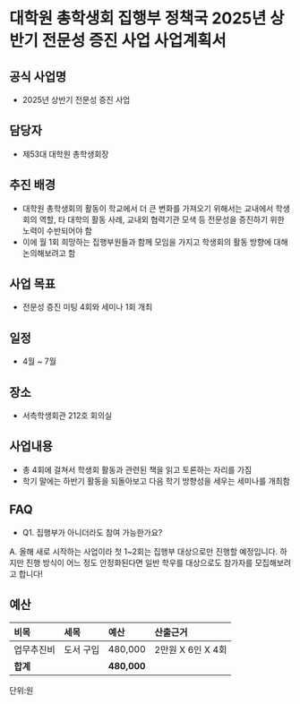 대학원 총학생회 집행부 정책국 2025년 상반기 전문성 증진 사업 사업계획서
===

## 공식 사업명
- 2025년 상반기 전문성 증진 사업

## 담당자
- 제53대 대학원 총학생회장

## 추진 배경
- 대학원 총학생회의 활동이 학교에서 더 큰 변화를 가져오기 위해서는 교내에서 학생회의 역할, 타 대학의 활동 사례, 교내외 협력기관 모색 등 전문성을 증진하기 위한 노력이 수반되어야 함
- 이에 월 1회 희망하는 집행부원들과 함께 모임을 가지고 학생회의 활동 방향에 대해 논의해보려고 함

## 사업 목표
- 전문성 증진 미팅 4회와 세미나 1회 개최

## 일정
- 4월 ~ 7월

## 장소
- 서측학생회관 212호 회의실

## 사업내용
- 총 4회에 걸쳐서 학생회 활동과 관련된 책을 읽고 토론하는 자리를 가짐
- 학기 말에는 하반기 활동을 되돌아보고 다음 학기 방향성을 세우는 세미나를 개최함

## FAQ 

- Q1. 집행부가 아니더라도 참여 가능한가요?

A. 올해 새로 시작하는 사업이라 첫 1~2회는 집행부 대상으로만 진행할 예정입니다. 하지만 진행 방식이 어느 정도 안정화된다면 일반 학우를 대상으로도 참가자를 모집해보려고 합니다!


## 예산
| 비목       | 세목          | 예산       | 산출근거                 |
|:-----------|:--------------|:-----------|:-------------------------|
| 업무추진비   | 도서 구입 | 480,000  | 2만원 X 6인 X 4회 |
| **합계**       |               | **480,000** |                          |

단위:원
